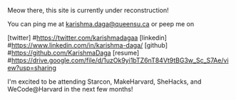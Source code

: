 Meow there, this site is currently under reconstruction! 

You can ping me at karishma.daga@queensu.ca or peep me on

[twitter] #https://twitter.com/karishmadagaa
[linkedin] #https://www.linkedin.com/in/karishma-daga/
[github] #https://github.com/KarishmaDaga
[resume] #https://drive.google.com/file/d/1uzOk9yi1bTZ6nT84Vt9tBG3w_Sc_S7Ae/view?usp=sharing

I'm excited to be attending Starcon, MakeHarvard, SheHacks, and WeCode@Harvard in the next few months! 
